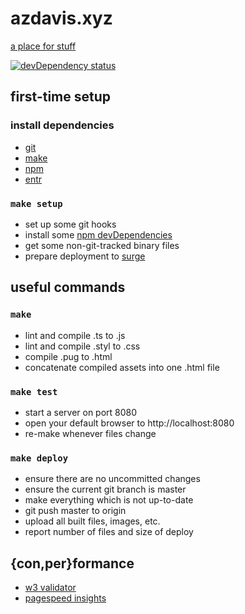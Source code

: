 # azdavis.xyz

[a place for stuff][]

[a place for stuff]: http://azdavis.xyz

[![devDependency status][]][devDependency info]

[devDependency status]: https://david-dm.org/azdavis/azdavis.xyz/dev-status.svg
[devDependency info]: https://david-dm.org/azdavis/azdavis.xyz?type=dev

## first-time setup

### install dependencies

- [git][]
- [make][]
- [npm][]
- [entr][]

### `make setup`

- set up some git hooks
- install some [npm devDependencies][devDependency info]
- get some non-git-tracked binary files
- prepare deployment to [surge][]

[git]: https://git-scm.com
[make]: https://www.gnu.org/software/make
[npm]: https://www.npmjs.com
[entr]: http://entrproject.org
[surge]: https://surge.sh

## useful commands

### `make`

- lint and compile .ts to .js
- lint and compile .styl to .css
- compile .pug to .html
- concatenate compiled assets into one .html file

### `make test`

- start a server on port 8080
- open your default browser to http://localhost:8080
- re-make whenever files change

### `make deploy`

- ensure there are no uncommitted changes
- ensure the current git branch is master
- make everything which is not up-to-date
- git push master to origin
- upload all built files, images, etc.
- report number of files and size of deploy

## {con,per}formance

- [w3 validator][]
- [pagespeed insights][]

[w3 validator]: https://validator.w3.org/nu/?doc=http://azdavis.xyz
[pagespeed insights]: https://developers.google.com/speed/pagespeed/insights/?url=http://azdavis.xyz
